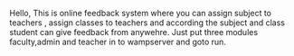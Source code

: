 Hello,
This is online feedback system where you can assign subject to teachers , assign classes to teachers and according the subject and class student can give feedback from anywehre.
Just put three modules faculty,admin and teacher in to wampserver and goto run.

